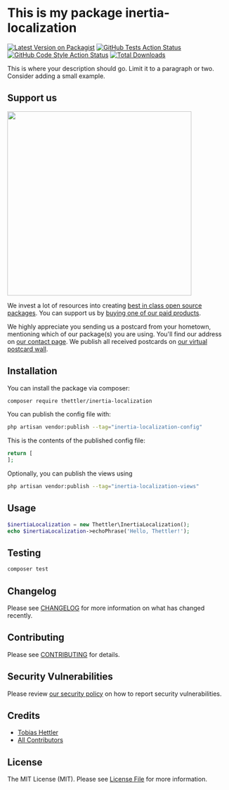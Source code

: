 # This is my package inertia-localization

[![Latest Version on Packagist](https://img.shields.io/packagist/v/thettler/inertia-localization.svg?style=flat-square)](https://packagist.org/packages/thettler/inertia-localization)
[![GitHub Tests Action Status](https://img.shields.io/github/actions/workflow/status/thettler/inertia-localization/run-tests.yml?branch=main&label=tests&style=flat-square)](https://github.com/thettler/inertia-localization/actions?query=workflow%3Arun-tests+branch%3Amain)
[![GitHub Code Style Action Status](https://img.shields.io/github/actions/workflow/status/thettler/inertia-localization/fix-php-code-style-issues.yml?branch=main&label=code%20style&style=flat-square)](https://github.com/thettler/inertia-localization/actions?query=workflow%3A"Fix+PHP+code+style+issues"+branch%3Amain)
[![Total Downloads](https://img.shields.io/packagist/dt/thettler/inertia-localization.svg?style=flat-square)](https://packagist.org/packages/thettler/inertia-localization)

This is where your description should go. Limit it to a paragraph or two. Consider adding a small example.

## Support us

[<img src="https://github-ads.s3.eu-central-1.amazonaws.com/inertia-localization.jpg?t=1" width="419px" />](https://spatie.be/github-ad-click/inertia-localization)

We invest a lot of resources into creating [best in class open source packages](https://spatie.be/open-source). You can support us by [buying one of our paid products](https://spatie.be/open-source/support-us).

We highly appreciate you sending us a postcard from your hometown, mentioning which of our package(s) you are using. You'll find our address on [our contact page](https://spatie.be/about-us). We publish all received postcards on [our virtual postcard wall](https://spatie.be/open-source/postcards).

## Installation

You can install the package via composer:

```bash
composer require thettler/inertia-localization
```

You can publish the config file with:

```bash
php artisan vendor:publish --tag="inertia-localization-config"
```

This is the contents of the published config file:

```php
return [
];
```

Optionally, you can publish the views using

```bash
php artisan vendor:publish --tag="inertia-localization-views"
```

## Usage

```php
$inertiaLocalization = new Thettler\InertiaLocalization();
echo $inertiaLocalization->echoPhrase('Hello, Thettler!');
```

## Testing

```bash
composer test
```

## Changelog

Please see [CHANGELOG](CHANGELOG.md) for more information on what has changed recently.

## Contributing

Please see [CONTRIBUTING](CONTRIBUTING.md) for details.

## Security Vulnerabilities

Please review [our security policy](../../security/policy) on how to report security vulnerabilities.

## Credits

- [Tobias Hettler](https://github.com/thettler)
- [All Contributors](../../contributors)

## License

The MIT License (MIT). Please see [License File](LICENSE.md) for more information.
